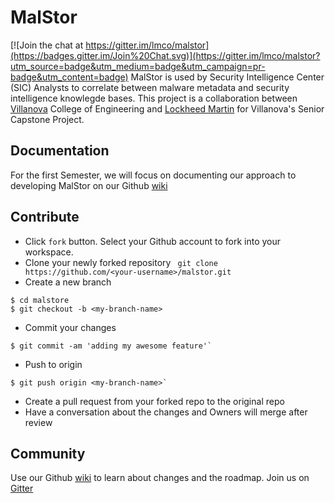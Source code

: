 # MalStor

[![Join the chat at https://gitter.im/lmco/malstor](https://badges.gitter.im/Join%20Chat.svg)](https://gitter.im/lmco/malstor?utm_source=badge&utm_medium=badge&utm_campaign=pr-badge&utm_content=badge)
MalStor is used by Security Intelligence Center (SIC) Analysts to correlate between malware metadata and security intelligence knowlegde bases. This project is a collaboration between [Villanova](http://www.villanova.edu) College of Engineering and [Lockheed Martin](http://www.lockheedmartin.com) for Villanova's Senior Capstone Project.

## Documentation
For the first Semester, we will focus on documenting our approach to developing MalStor on our Github [wiki](https://github.com/lmco/malstor/wiki)

## Contribute
* Click `fork` button. Select your Github account to fork into your workspace.
* Clone your newly forked repository
` git clone https://github.com/<your-username>/malstor.git`
* Create a new branch
```SHELL
$ cd malstore
$ git checkout -b <my-branch-name>
```
* Commit your changes
```SHELL
$ git commit -am 'adding my awesome feature'`
```
* Push to origin
```SHELL
$ git push origin <my-branch-name>`
```
* Create a pull request from your forked repo to the original repo
* Have a conversation about the changes and Owners will merge after review

## Community
Use our Github [wiki](https://github.com/lmco/malstor/wiki) to learn about changes and the roadmap.
Join us on [Gitter](https://gitter.im/)
